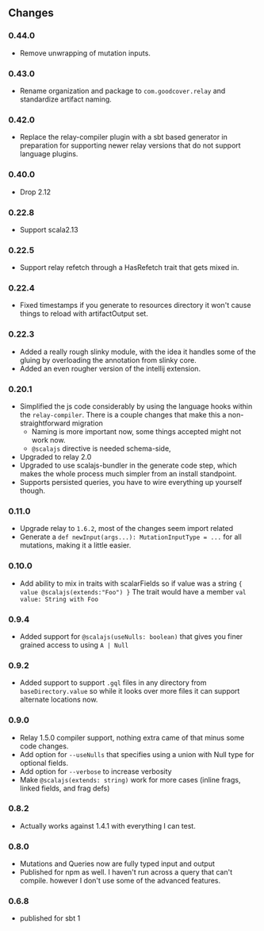 ## Changes

### 0.44.0

- Remove unwrapping of mutation inputs.

### 0.43.0

- Rename organization and package to `com.goodcover.relay` and standardize artifact naming.

### 0.42.0

- Replace the relay-compiler plugin with a sbt based generator in preparation for supporting newer relay versions that
  do not support language plugins.

### 0.40.0

- Drop 2.12

### 0.22.8

- Support scala2.13

### 0.22.5

- Support relay refetch through a HasRefetch trait that gets mixed in.

### 0.22.4

- Fixed timestamps if you generate to resources directory it won't cause things to reload with
  artifactOutput set.

### 0.22.3

- Added a really rough slinky module, with the idea it handles some of the gluing by overloading the annotation
  from slinky core.
- Added an even rougher version of the intellij extension.

### 0.20.1

- Simplified the js code considerably by using the language hooks within the `relay-compiler`.
  There is a couple changes that make this a non-straightforward migration
    - Naming is more important now, some things accepted might not work now.
    - `@scalajs` directive is needed schema-side,
- Upgraded to relay 2.0
- Upgraded to use scalajs-bundler in the generate code step, which makes the whole process much simpler from
  an install standpoint.
- Supports persisted queries, you have to wire everything up yourself though.

### 0.11.0

- Upgrade relay to `1.6.2`, most of the changes seem import related
- Generate a `def newInput(args...): MutationInputType = ...` for all
  mutations, making it a little easier.

### 0.10.0

- Add ability to mix in traits with scalarFields so if value was
  a string `{ value @scalajs(extends:"Foo") }`
  The trait would have a member `val value: String with Foo`

### 0.9.4

- Added support for `@scalajs(useNulls: boolean)` that gives you finer grained access to
  using `A | Null`

### 0.9.2

- Added support to support `.gql` files in any directory from `baseDirectory.value` so while
  it looks over more files it can support alternate locations now.

### 0.9.0

- Relay 1.5.0 compiler support, nothing extra came of that minus some code changes.
- Add option for `--useNulls` that specifies using a union with Null type for optional fields.
- Add option for `--verbose` to increase verbosity
- Make `@scalajs(extends: string)` work for more cases (inline frags, linked fields, and frag defs)

### 0.8.2

- Actually works against 1.4.1 with everything I can test.

### 0.8.0

- Mutations and Queries now are fully typed input and output
- Published for npm as well. I haven't run across a query that can't compile.
  however I don't use some of the advanced features.

### 0.6.8

- published for sbt 1
